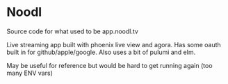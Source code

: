 # Noodl

Source code for what used to be app.noodl.tv

Live streaming app built with phoenix live view and agora. Has some oauth built in for github/apple/google.
Also uses a bit of pulumi and elm.

May be useful for reference but would be hard to get running again (too many ENV vars)